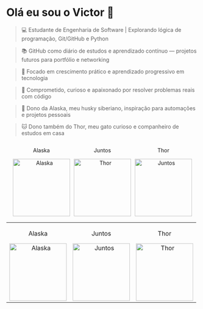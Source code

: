 # Olá eu sou o Victor 👋

>💻 Estudante de Engenharia de Software | Explorando lógica de programação, Git/GitHub e Python


>📚 GitHub como diário de estudos e aprendizado contínuo — projetos futuros para portfólio e networking

>🚀 Focado em crescimento prático e aprendizado progressivo em tecnologia

>🎯 Comprometido, curioso e apaixonado por resolver problemas reais com código

>🐶 Dono da Alaska, meu husky siberiano, inspiração para automações e projetos pessoais

>🐱 Dono também do Thor, meu gato curioso e companheiro de estudos em casa



<div align="center" style="display: flex; gap: 10px; justify-content: center; align-items: flex-start;">
  <div style="text-align: center;">
    <p>Alaska</p>
    <img src="Imagem do WhatsApp de 2025-08-19 à(s) 16.31.21_5238b355.jpg" alt="Alaska" height="150">
  </div>
  <div style="text-align: center;">
    <p>Juntos</p>
    <img src="Imagem do WhatsApp de 2025-08-19 à(s) 22.29.10_ac2e0cb5-1.jpg" alt="Thor" height="150">
  </div>
  <div style="text-align: center;">
    <p>Thor</p>
    <img src="Imagem do WhatsApp de 2025-08-19 à(s) 22.33.16_6217a270.jpg" alt="Juntos" height="150">
  </div>
</div>


<table>
  <tr>
    <td align="center">
      <p>Alaska</p>
      <img src="Imagem do WhatsApp de 2025-08-19 à(s) 16.31.21_5238b355.jpg" alt="Alaska" height="150">
    </td>
    <td align="center">
      <p>Juntos</p>
      <img src="Imagem do WhatsApp de 2025-08-19 à(s) 22.29.10_ac2e0cb5-1.jpg" alt="Juntos" height="150">
    </td>
    <td align="center">
      <p>Thor</p>
      <img src="Imagem do WhatsApp de 2025-08-19 à(s) 22.33.16_6217a270.jpg" alt="Thor" height="150">
    </td>
  </tr>
</table>
